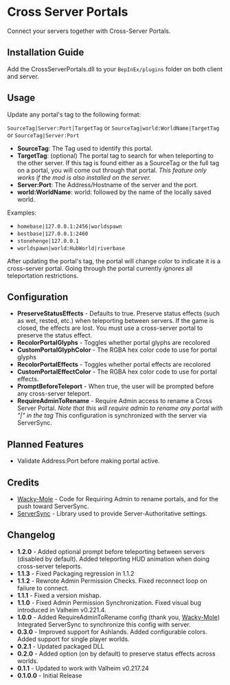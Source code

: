 # Cross Server Portals
Connect your servers together with Cross-Server Portals.

## Installation Guide
Add the CrossServerPortals.dll to your `BepInEx/plugins` folder on both client and server.

## Usage
Update any portal's tag to the following format: 

`SourceTag|Server:Port|TargetTag` 
or 
`SourceTag|world:WorldName|TargetTag`
or
`SourceTag|Server:Port`

 - **SourceTag**: The Tag used to identify this portal.
 - **TargetTag**: (optional) The portal tag to search for when teleporting to the other server. If this tag is found either as a SourceTag or the full tag on a portal, you will come out through that portal. *This feature only works if the mod is also installed on the server.*
 - **Server:Port**: The Address/Hostname of the server and the port.
 - **world:WorldName**: world: followed by the name of the locally saved world.

 Examples:
 -  `homebase|127.0.0.1:2456|worldspawn`
 -  `bestbase|127.0.0.1:2460`
 - `stonehenge|127.0.0.1`
 - `worldspawn|world:HubWorld|riverbase`

 After updating the portal's tag, the portal will change color to indicate it is a cross-server portal. Going through the portal currently *ignores* all teleportation restrictions.

## Configuration

 - **PreserveStatusEffects** - Defaults to true. Preserve status effects (such as wet, rested, etc.) when teleporting between servers. If the game is closed, the effects are lost. You must use a cross-server portal to preserve the status effect.
 - **RecolorPortalGlyphs** - Toggles whether portal glyphs are recolored
 - **CustomPortalGlyphColor** - The RGBA hex color code to use for portal glyphs
 - **RecolorPortalEffects** - Toggles whether portal effects are recolored
 - **CustomPortalEffectColor** - The RGBA hex color code to use for portal effects.
 - **PromptBeforeTeleport** - When true, the user will be prompted before any cross-server teleport.
 - **RequireAdminToRename** - Require Admin access to rename a Cross Server Portal. *Note that this will require admin to rename any portal with "|" in the tag* This configuration is synchronized with the server via ServerSync.

## Planned Features
 - Validate Address:Port before making portal active.

## Credits
- [Wacky-Mole](https://github.com/Wacky-Mole) - Code for Requiring Admin to rename portals, and for the push toward ServerSync.
- [ServerSync](https://github.com/blaxxun-boop/ServerSync) - Library used to provide Server-Authoritative settings.

## Changelog
 - **1.2.0** - Added optional prompt before teleporting between servers (disabled by default). Added teleporting HUD animation when doing cross-server teleports.
 - **1.1.3** - Fixed Packaging regression in 1.1.2
 - **1.1.2** - Rewrote Admin Permission Checks. Fixed reconnect loop on failure to connect.
 - **1.1.1** - Fixed a version mishap.
 - **1.1.0** - Fixed Admin Permission Synchronization. Fixed visual bug introduced in Valheim v0.221.4.
 - **1.0.0** - Added RequireAdminToRename config (thank you, [Wacky-Mole](https://github.com/Wacky-Mole)) Integrated ServerSync to synchronize this config with server.
 - **0.3.0** - Improved support for Ashlands. Added configurable colors. Added support for single player worlds.
 - **0.2.1** - Updated packaged DLL
 - **0.2.0** - Added option (on by default) to preserve status effects across worlds.
 - **0.1.1** - Updated to work with Valheim v0.217.24
 - **0.1.0.0** - Initial Release



